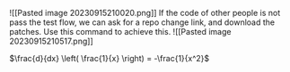 ![[Pasted image 20230915210020.png]]
If the code of other people is not pass the test flow, we can ask for a repo change link, and download the patches.
Use this command to achieve this.
![[Pasted image 20230915210517.png]]

  
$\frac{d}{dx} \left( \frac{1}{x} \right) = -\frac{1}{x^2}$
